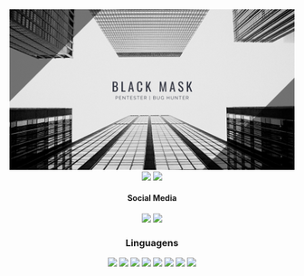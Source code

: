 <div align="center">
  <img src="https://github.com/kevinLyon/kevinLyon/blob/main/Black%20Mask.png">
  <div>
    <img src="https://github-readme-stats.vercel.app/api?username=kevinlyon&show_icons=true&theme=radical" height="150">
    <img src="https://github-readme-stats.vercel.app/api/top-langs/?username=kevinlyon&layout=compact&theme=radical" height="150">
  </div>


  <div>
    <h4>Social Media</h4>
    <a href="https://www.linkedin.com/in/kevin-lyon-61850b1b2/"><img src="https://img.shields.io/badge/LinkedIn-0077B5?style=for-the-badge&logo=linkedin&logoColor=white"></img></a>
    <a href="https://www.youtube.com/c/BlackMaskDeveloper"><img src="https://img.shields.io/badge/YouTube-FF0000?style=for-the-badge&logo=youtube&logoColor=white"></a>
  </div>

  ### Linguagens
  <div>
    <img src="https://img.shields.io/badge/HTML-E34F26?logo=html5&logoColor=white&style=for-the-badge">
    <img src="https://img.shields.io/badge/css3-1572B6?logo=css3&logoColor=white&style=for-the-badge">
    <img src="https://img.shields.io/badge/JavaScript-323330?style=for-the-badge&logo=javascript&logoColor=F7DF1E">
    <img src="https://img.shields.io/badge/bootstrap-7952B3?logo=bootstrap&logoColor=white&style=for-the-badge">
    <img src="https://img.shields.io/badge/MySQL-00000F?style=for-the-badge&logo=mysql&logoColor=white">
    <img src="https://img.shields.io/badge/PHP-777BB4?style=for-the-badge&logo=php&logoColor=white">
    <img src="https://img.shields.io/badge/Python-14354C?style=for-the-badge&logo=python&logoColor=white">
    <img src="https://img.shields.io/badge/Shell_Script-121011?style=for-the-badge&logo=gnu-bash&logoColor=white">
  </div>
</div>

